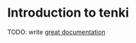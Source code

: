 # Introduction to tenki

TODO: write [great documentation](http://jacobian.org/writing/what-to-write/)
